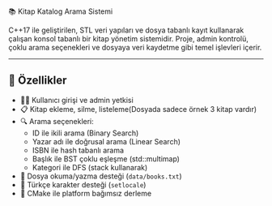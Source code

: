 📚 Kitap Katalog Arama Sistemi

C++17 ile geliştirilen, STL veri yapıları ve dosya tabanlı kayıt kullanarak çalışan konsol tabanlı bir kitap yönetim sistemidir. Proje, admin kontrolü, çoklu arama seçenekleri ve dosyaya veri kaydetme gibi temel işlevleri içerir.

---

## 🚀 Özellikler

- 🧑‍💼 Kullanıcı girişi ve admin yetkisi
- 📋 Kitap ekleme, silme, listeleme(Dosyada sadece örnek 3 kitap vardır)
- 🔍 Arama seçenekleri:
  - ID ile ikili arama (Binary Search)
  - Yazar adı ile doğrusal arama (Linear Search)
  - ISBN ile hash tabanlı arama
  - Başlık ile BST çoklu eşleşme (std::multimap)
  - Kategori ile DFS (stack kullanarak)
- 📂 Dosya okuma/yazma desteği (`data/books.txt`)
- 💬 Türkçe karakter desteği (`setlocale`)
- 🧱 CMake ile platform bağımsız derleme

